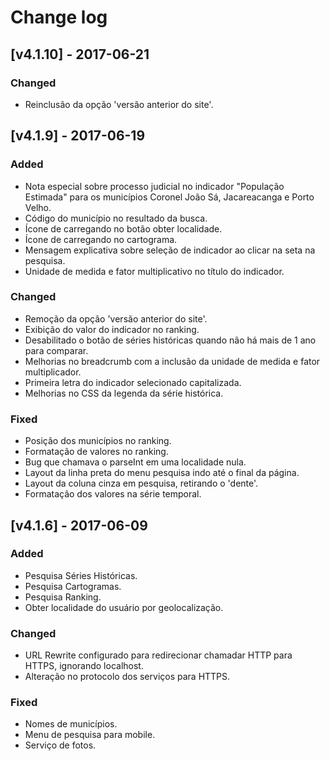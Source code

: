 # Change log

## [v4.1.10] - 2017-06-21
### Changed
- Reinclusão da opção 'versão anterior do site'.


## [v4.1.9] - 2017-06-19
### Added
- Nota especial sobre processo judicial no indicador "População Estimada" para os municípios Coronel João Sá, Jacareacanga e Porto Velho.
- Código do município no resultado da busca.
- Ícone de carregando no botão obter localidade.
- Ícone de carregando no cartograma.
- Mensagem explicativa sobre seleção de indicador ao clicar na seta na pesquisa.
- Unidade de medida e fator multiplicativo no título do indicador.

### Changed
- Remoção da opção 'versão anterior do site'.
- Exibição do valor do indicador no ranking.
- Desabilitado o botão de séries históricas quando não há mais de 1 ano para comparar.
- Melhorias no breadcrumb com a inclusão da unidade de medida e fator multiplicador.
- Primeira letra do indicador selecionado capitalizada.
- Melhorias no CSS da legenda da série histórica.

### Fixed
- Posição dos municípios no ranking.
- Formatação de valores no ranking.
- Bug que chamava o parseInt em uma localidade nula.
- Layout da linha preta do menu pesquisa indo até o final da página.
- Layout da coluna cinza em pesquisa, retirando o 'dente'.
- Formatação dos valores na série temporal.


## [v4.1.6] - 2017-06-09
### Added
- Pesquisa Séries Históricas.
- Pesquisa Cartogramas.
- Pesquisa Ranking.
- Obter localidade do usuário por geolocalização.

### Changed
- URL Rewrite configurado para redirecionar chamadar HTTP para HTTPS, ignorando localhost.
- Alteração no protocolo dos serviços para HTTPS.

### Fixed
- Nomes de municípios.
- Menu de pesquisa para mobile.
- Serviço de fotos.